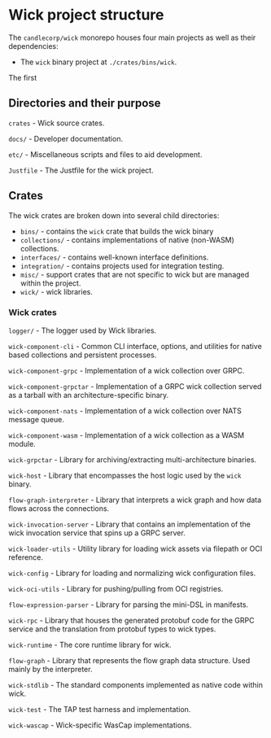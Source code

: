 # Wick project structure

The `candlecorp/wick` monorepo houses four main projects as well as their dependencies:

- The `wick` binary project at `./crates/bins/wick`.

The first

## Directories and their purpose

`crates` - Wick source crates.

`docs/` - Developer documentation.

`etc/` - Miscellaneous scripts and files to aid development.

`Justfile` - The Justfile for the wick project.

## Crates

The wick crates are broken down into several child directories:

- `bins/` - contains the `wick` crate that builds the wick binary
- `collections/` - contains implementations of native (non-WASM) collections.
- `interfaces/` - contains well-known interface definitions.
- `integration/` - contains projects used for integration testing.
- `misc/` - support crates that are not specific to wick but are managed within the project.
- `wick/` - wick libraries.

### Wick crates

`logger/` - The logger used by Wick libraries.

`wick-component-cli` - Common CLI interface, options, and utilities for native based collections and persistent processes.

`wick-component-grpc` - Implementation of a wick collection over GRPC.

`wick-component-grpctar` - Implementation of a GRPC wick collection served as a tarball with an architecture-specific binary.

`wick-component-nats` - Implementation of a wick collection over NATS message queue.

`wick-component-wasm` - Implementation of a wick collection as a WASM module.

`wick-grpctar` - Library for archiving/extracting multi-architecture binaries.

`wick-host` - Library that encompasses the host logic used by the `wick` binary.

`flow-graph-interpreter` - Library that interprets a wick graph and how data flows across the connections.

`wick-invocation-server` - Library that contains an implementation of the wick invocation service that spins up a GRPC server.

`wick-loader-utils` - Utility library for loading wick assets via filepath or OCI reference.

`wick-config` - Library for loading and normalizing wick configuration files.

`wick-oci-utils` - Library for pushing/pulling from OCI registries.

`flow-expression-parser` - Library for parsing the mini-DSL in manifests.

`wick-rpc` - Library that houses the generated protobuf code for the GRPC service and the translation from protobuf types to wick types.

`wick-runtime` - The core runtime library for wick.

`flow-graph` - Library that represents the flow graph data structure. Used mainly by the interpreter.

`wick-stdlib` - The standard components implemented as native code within wick.

`wick-test` - The TAP test harness and implementation.

`wick-wascap` - Wick-specific WasCap implementations.
